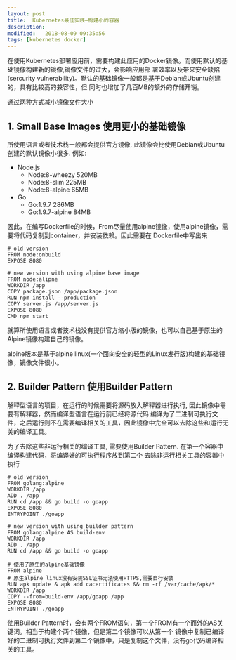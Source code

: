 ```yaml
---
layout: post
title:  Kubernetes最佳实践—构建小的容器
description: 
modified:   2018-08-09 09:35:56
tags: [kubernetes docker]
---
```


在使用Kubernetes部署应用前，需要构建此应用的Docker镜像。而使用默认的基础镜像构建新的镜像,镜像文件的过大，会影响应用部
署效率以及带来安全缺陷(sercurity vulnerability)。默认的基础镜像一般都是基于Debian或Ubuntu创建的，具有比较高的兼容性，但
同时也增加了几百MB的额外的存储开销。


通过两种方式减小镜像文件大小

## 1. Small Base Images 使用更小的基础镜像
所使用语言或者技术栈一般都会提供官方镜像, 此镜像会比使用Debian或Ubuntu创建的默认镜像小很多.
例如:
- Node.js
	- Node:8-wheezy		520MB
	- Node:8-slim		225MB
	- Node:8-alpine		65MB
- Go
	- Go:1.9.7			286MB
	- Go:1.9.7-alpine	84MB

因此，在编写Dockerfile的时候，From尽量使用alpine镜像，使用alpine镜像，需要将代码复制到container，并安装依赖。因此需要在
Dockerfile中写出来
```
# old version
FROM node:onbuild
EXPOSE 8080

# new version with using alpine base image
FROM node:alipne
WORKDIR /app
COPY package.json /app/package.json
RUN npm install --production
COPY server.js /app/server.js
EXPOSE 8080
CMD npm start
```

就算所使用语言或者技术栈没有提供官方缩小版的镜像，也可以自己基于原生的Alpine镜像构建自己的镜像。

alpine版本是基于alpine linux(一个面向安全的轻型的Linux发行版)构建的基础镜像，镜像文件很小。

## 2. Builder Pattern 使用Builder Pattern
解释型语言的项目，在运行的时候需要将源码放入解释器进行执行, 因此镜像中需要有解释器，然而编译型语言在运行前已经将源代码
编译为了二进制可执行文件，之后运行则不在需要编译相关的工具，因此镜像中完全可以去除这些和运行无关的编译工具。

为了去除这些非运行相关的编译工具, 需要使用Builder Pattern. 在第一个容器中编译构建代码，将编译好的可执行程序放到第二个
去除非运行相关工具的容器中执行

```
# old version
FROM golang:alpine
WORKDIR /app
ADD . /app
RUN cd /app && go build -o goapp
EXPOSE 8080
ENTRYPOINT ./goapp

# new version with using builder pattern
FROM golang:alpine AS build-env
WORKDIR /app
ADD . /app
RUN cd /app && go build -o goapp

# 使用了原生的alpine基础镜像
FROM alpine
# 原生alpine linux没有安装SSL证书无法使用HTTPS,需要自行安装
RUN apk update & apk add cacertificates && rm -rf /var/cache/apk/*
WORKDIR /app
COPY --from=build-env /app/goapp /app
EXPOSE 8080
ENTRYPOINT ./goapp
```

使用Builder Pattern时，会有两个FROM语句，第一个FROM有一个而外的AS关键词。相当于构建个两个镜像，但是第二个镜像可以从第一个
镜像中复制已编译好的二进制可执行文件到第二个镜像中，只是复制这个文件，没有go代码编译相关的工具。
